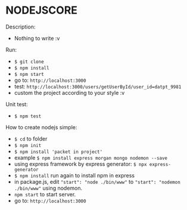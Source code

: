 # NODEJSCORE
Description:
   - Nothing to write :v
   
Run:
   - ```$ git clone```
   - ```$ npm install```
   - ```$ npm start```
   - go to: ```http://localhost:3000```
   - test: ```http://localhost:3000/users/getUserById/user_id=datpt_9981```
   - custom the project according to your style :v
  
Unit test:
   - ```$ npm test```
   
How to create nodejs simple:
   - ```$ cd``` to folder
   - ```$ npm init```
   - ```$ npm install 'packet in project'```
   - example ```$ npm install express morgan mongo nodemon --save```
   - using express framework by express generator: ```$ npx express-generator```
   - ```$ npm install``` run again to install npm in express
   - in package.js, edit ```"start": "node ./bin/www"``` to ```"start": "nodemon ./bin/www"``` using nodemon.
   - ```npm start``` to start server.
   - go to: ```http://localhost:3000```